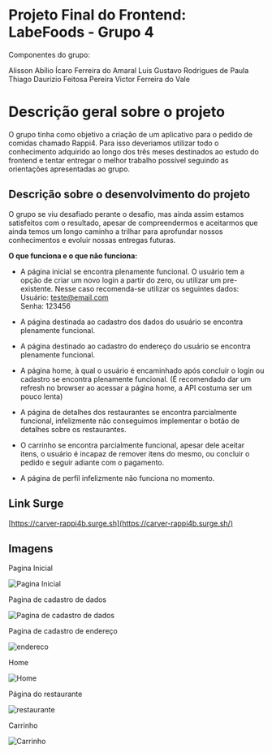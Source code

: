 ﻿# Projeto Final do Frontend: LabeFoods - Grupo 4

Componentes do grupo:

Alisson Abílio
Ícaro Ferreira do Amaral
Luis Gustavo Rodrigues de Paula
Thiago Daurizio Feitosa Pereira
Victor Ferreira do Vale


# Descrição geral sobre o projeto

O grupo tinha como objetivo a criação de um aplicativo para o pedido de comidas chamado Rappi4.
Para isso deveriamos utilizar todo o conhecimento adquirido ao longo dos três meses destinados ao estudo do frontend e tentar entregar o melhor trabalho possível seguindo as orientações apresentadas ao grupo.

## Descrição sobre o desenvolvimento do projeto

O grupo se viu desafiado perante o desafio, mas ainda assim estamos satisfeitos com o resultado, apesar de compreendermos e aceitarmos que ainda temos um longo caminho a trilhar para aprofundar nossos conhecimentos e evoluir nossas entregas futuras.

**O que funciona e o que não funciona:**

* A página inicial se encontra plenamente funcional. O usuário tem a opção de criar um novo login a partir do zero, ou utilizar um pre-existente. Nesse caso recomenda-se utilizar os seguintes dados:
Usuário: [teste@email.com](mailto:teste@email.com)  
Senha: 123456

* A página destinada ao cadastro dos dados do usuário se encontra plenamente funcional.

* A página destinado ao cadastro do endereço do usuário se encontra plenamente funcional.
* A página home, à qual o usuário é encaminhado após concluir o login ou cadastro se encontra plenamente funcional. (É recomendado dar um refresh no browser ao acessar a página home, a API costuma ser um pouco lenta)
* A página de detalhes dos restaurantes se encontra parcialmente funcional, infelizmente não conseguimos implementar o botão de detalhes sobre os restaurantes.
* O carrinho se encontra parcialmente funcional, apesar dele aceitar itens, o usuário é incapaz de remover itens do mesmo, ou concluir o pedido e seguir adiante com o pagamento.
* A página de perfil infelizmente não funciona no momento.

## Link Surge

[https://carver-rappi4b.surge.sh](https://carver-rappi4b.surge.sh/)

## Imagens

Pagina Inicial

![Pagina Inicial](https://i.imgur.com/BjfK1Zt.jpg)

Pagina de cadastro de dados

![Pagina de cadastro de dados](https://i.imgur.com/XTcyOZM.jpg)

Pagina de cadastro de endereço

![endereco](https://i.imgur.com/vtZtP1x.jpg)

Home

![Home](https://i.imgur.com/aU4jv7I.jpg)

Página do restaurante

![restaurante](https://i.imgur.com/AgCh3Cq.jpg)

Carrinho

![Carrinho](https://i.imgur.com/7HzPIGM.jpg)
